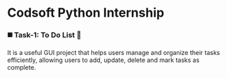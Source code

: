 # Codsoft Python Internship
<h3> ◼️ Task-1: To Do List 📝 </h3>
<p> It is a useful GUI project that helps users manage and organize their tasks efficiently, allowing users to add, update, delete and mark tasks as complete. </p>

